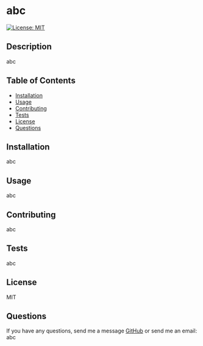 # abc
  [![License: MIT](https://img.shields.io/badge/License-MIT-yellow.svg)](https://opensource.org/licenses/MIT)

  ## Description
  abc

  ## Table of Contents
  - [Installation](#installation)
  - [Usage](#usage)
  - [Contributing](#contribution)
  - [Tests](#tests)
  - [License](#license)
  - [Questions](#questions)

  ## Installation
  abc

  ## Usage
  abc

  ## Contributing
  abc

  ## Tests
  abc

  ## License
  MIT

  ## Questions
  If you have any questions, send me a message [GitHub](https://github.com/abc) or send me an email: abc
